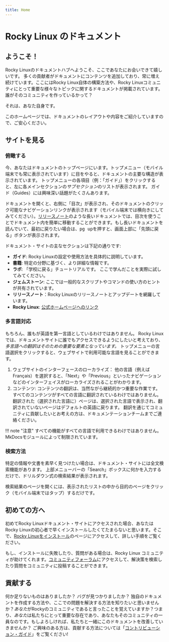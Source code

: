 ```yaml
---
title: Home
---
```


# Rocky Linux のドキュメント

## ようこそ！

Rocky Linuxのドキュメントハブへようこそ、ここであなたにお会いできて嬉しいです。 多くの貢献者がドキュメントにコンテンツを追加しており、常に増え続けています。ここにはRocky Linux自体の構築方法や、Rocky Linuxコミュニティにとって重要な様々なトピックに関するドキュメントが掲載されています。誰がそのコミュニティを作っているかって？

それは、あなた自身です。

このホームページでは、ドキュメントのレイアウトや内容をご紹介していますので、ご安心ください。


## サイトを見る

### 俯瞰する

今、あなたはドキュメントのトップページにいます。トップメニュー（モバイル端末でも常に表示されています）に目をやると、ドキュメントの主要な構造が表示されています。 トップメニューの各項目（例：「ガイド」）をクリックすると、左に各メインセクションの*サブセクション*のリストが表示されます。 ガイド（Guides）には興味深い話題がたくさんあります。


ドキュメントを開くと、右側に「目次」が表示され、そのドキュメントのクリック可能なナビゲーションリンクが表示されます（モバイル端末では横向きにしてみてください）。[リリースノート](release_notes/8_5.md)のような長いドキュメントでは、目次を使うことでドキュメント内を簡単に移動することができます。もし長いドキュメントを読んでいて、最初に戻りたい場合は、<kbd>pg up</kbd>を押すと、画面上部に「先頭に戻る」ボタンが表示されます。


ドキュメント・サイトの主なセクションは下記の通りです:


* **ガイド**: Rocky Linuxの設定や使用方法を具体的に説明しています。
* **書籍**: 特定の分野に基づく、より詳細な情報です。
* **ラボ**: 「学校に戻る」チュートリアルです。 ここで学んだことを実際に試してみてください。
* **ジェムストーン**: ここでは一般的なスクリプトやコマンドの使い方のヒントが共有されています。
* **リリースノート**：Rocky Linuxのリリースノートとアップデートを網羅しています。
* **Rocky Linux**: [公式ホームページへのリンク](https://rockylinux.org)

### 多言語対応

もちろん、誰もが英語を第一言語としているわけではありません。 Rocky Linuxでは、ドキュメントサイトに誰でもアクセスできるようにしたいと考えており、*多言語への翻訳はそのための重要な要素となっています。* トップメニューの言語選択をクリックすると、ウェブサイトで利用可能な言語を見ることができます。


1. ウェブサイトのインターフェースのローカライズ： 他の言語（例えばFrançais）を選択すると、「Next」や「Previous」といったナビゲーションなどのインターフェイスがローカライズされることがわかります。
1. コンテンツ: コンテンツの翻訳は、当然ながら継続的かつ重要な作業です。 すべてのコンテンツがすべての言語に翻訳されているわけではありません。翻訳された（選択された言語に）ページは、選択された言語で表示され、翻訳されていないページはデフォルトの英語に戻ります。 翻訳を通じてコミュニティに貢献したいとお考えの方は、ドキュメンテーションチームまでご連絡ください。

!!! note "注意"
    すべての機能がすべての言語で利用できるわけではありません。MkDocsモジュールによって制限されています。

### 検索方法

特定の情報や文書を素早く見つけたい場合は、ドキュメント・サイトには全文検索機能があります。 上部メニューバーの「Search」ボックスに何かを入力するだけで、ドリルダウン式の検索結果が表示されます。

検索結果のページを開くには、表示されたリストの中から目的のページをクリック（モバイル端末ではタップ）するだけです。


## 初めての方へ

初めてRocky Linuxドキュメント・サイトにアクセスされた場合、あなたはRocky Linuxの初心者で早くインストールしたくてたまらないと思います。そこで、[Rocky Linuxをインストール](guides/installation.md)のページにアクセスして、詳しい手順をご覧ください。


もし、インストールに失敗したり、質問がある場合は、Rocky Linux コミュニティが助けてくれます。[コミュニティフォーラム](https://forums.rockylinux.org)にアクセスして、解決策を検索したり質問をコミュニティに投稿することができます。


## 貢献する

何か足りないものはありましたか？ バグが見つかりましたか？ 独自のドキュメントを作成する方法や、ここでの問題を解決する方法を知りたいと思いませんか？*あなた*がRockyのコミュニティであると言ったことを覚えていますか？つまり、*あなた*は私たちにとって重要な存在であり、あなたもそのコミュニティの一員なのです。もしよろしければ、私たちと一緒にこのドキュメントを改善していきませんか？ ご興味のある方は、貢献する方法については「[コントリビューション・ガイド](https://github.com/rocky-linux/documentation/blob/main/README.md)」をご覧ください!
